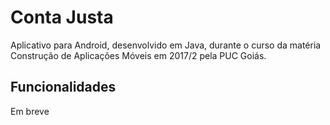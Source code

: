 # Conta Justa
Aplicativo para Android, desenvolvido em Java, durante o curso da matéria Construção de Aplicações Móveis em 2017/2 pela PUC Goiás.

## Funcionalidades
Em breve
